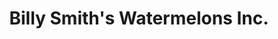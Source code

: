 ---
title: "Billy Smith's Watermelons Inc."
url: /trenton/billy-smiths-watermelons-inc/
shop: farm
---
